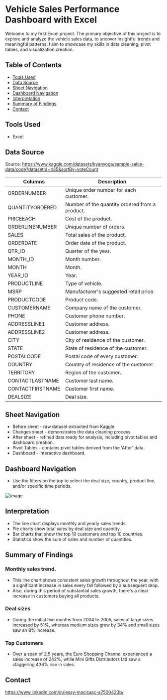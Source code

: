 # Vehicle Sales Performance Dashboard with Excel
Welcome to my first Excel project. The primary objective of this project is to explore and analyze the vehicle sales data, to uncover insightful trends and meaningful patterns.
I aim to showcase my skills in data cleaning, pivot tables, and visualization creation.

## Table of Contents
- [Tools Used](#Tools-Used)
- [Data Source](#Data-Source)
- [Sheet Navigation](#Sheet-Navigation)
- [Dashboard Navigation](#Dashboard-Navigation)
- [Interpretation](#Interpretation)
- [Summary of Findings](#Summary-of-Findings)
- [Contact](#Contact)

## Tools Used
- Excel 

## Data Source
Source: https://www.kaggle.com/datasets/kyanyoga/sample-sales-data/code?datasetId=435&sortBy=voteCount

| Columns | Description |
| --- | --- |
| ORDERNUMBER	| Unique order number for each customer. |
| QUANTITYORDERED	|  Number of the quantity ordered from a product. | 
| PRICEEACH	| Cost of the product. |
| ORDERLINENUMBER	| Unique number of orders. |
| SALES	| Total sales of the product. | 
| ORDERDATE	|  Order date of the product. | 
| QTR_ID	| Quarter of the year. |
| MONTH_ID	| Month number. |
| MONTH	| Month. |
| YEAR_ID	| Year. |
| PRODUCTLINE	| Type of vehicle. |
| MSRP	| Manufacturer's suggested retail price. |
| PRODUCTCODE	| Product code. |
| CUSTOMERNAME	|  Company name of the customer. | 
| PHONE	| Customer phone number. |
| ADDRESSLINE1	| Customer address. |
| ADDRESSLINE2	| Customer address. |
| CITY	|  City of residence of the customer. | 
| STATE	| State of residence of the customer. | 
| POSTALCODE	| Postal code of every customer. | 
| COUNTRY	|  Country of residence of the customer. | 
| TERRITORY	| Region of the customer. |
| CONTACTLASTNAME	|  Customer last name. | 
| CONTACTFIRSTNAME	|  Customer first name. | 
| DEALSIZE | Deal size. |

## Sheet Navigation
- Before sheet - raw dataset extracted from Kaggle
- Changes sheet - demonstrates the data cleaning process.
- After sheet - refined data ready for analysis, including pivot tables and dashboard creation.
- Pivot Tables - contains pivot tables derived from the 'After' data.
- Dashboard - interactive dashboard.

## Dashboard Navigation
- Use the filters on the top to select the deal size, country, product line, and/or specific time periods.

![image](https://github.com/Jessymac96/Data-analyst-projects-by-Jessy-MacIsaac/assets/139941688/42f509bf-c0a3-41a2-b60c-80d025ead27e)

## Interpretation
- The line chart displays monthly and yearly sales trends.
- Pie charts show total sales by deal size and quantity.
- Bar charts that show the top 10 customers and top 10 countries.
- Statistics show the sum of sales and number of quantities.

## Summary of Findings
### Monthly sales trend.
- This line chart shows consistent sales growth throughout the year, with a significant increase in sales every fall followed by a subsequent drop.
- Also, during this period of substantial sales growth, there's a clear increase in customers buying all products.

### Deal sizes
- During the initial five months from 2004 to 2005, sales of large sizes increased by 51%, whereas medium sizes grew by 34% and small sizes saw an 8% increase.

### Top Customers
- Over a span of 2.5 years, the Euro Shopping Channel experienced a sales increase of 242%, while Mini Gifts Distributors Ltd saw a staggering 436% rise in sales.

## Contact
https://www.linkedin.com/in/jessy-macisaac-a7500423b/
